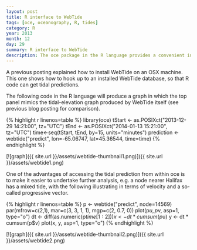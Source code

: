 ```yaml
---
layout: post
title: R interface to WebTide
tags: [oce, oceanography, R, tides]
category: R
year: 2013
month: 12
day: 29
summary: R interface to WebTide
description: The oce package in the R language provides a convenient interface to the WebTide tidal-prediction system.
---
```


A previous posting explained how to install WebTide on an OSX machine. This one shows how to hook up to an installed WebTide database, so that R code can get tidal predictions.

The following code in the R language will produce a graph in which the top panel mimics the tidal-elevation graph produced by WebTide itself (see previous blog posting for comparison).

{% highlight r linenos=table %}
library(oce)
tStart <- as.POSIXct("2013-12-29 14:21:00", tz="UTC")
tEnd <- as.POSIXct("2014-01-13 15:21:00", tz="UTC")
time<-seq(tStart, tEnd, by=15, units="minutes")
prediction <- webtide("predict", lon=-65.06747, lat=45.36544, time=time)
{% endhighlight %}

[![graph]({{ site.url }}/assets/webtide-thumbnail1.png)]({{ site.url }}/assets/webtide1.png)

One of the advantages of accessing the tidal prediction from within oce is to make it easier to undertake further analysis, e.g. a node nearer Halifax has a mixed tide, with the following illustrating in terms of velocity and a so-called progressive vector.

{% highlight r linenos=table %}
p <- webtide("predict", node=14569)
par(mfrow=c(2,1), mar=c(3, 3, 1, 1), mgp=c(2, 0.7, 0))
plot(p$u, p$v, asp=1, type="o")
dt <- diff(as.numeric(p$time[1:2]))
x <- dt * cumsum(p$u)
y <- dt * cumsum(p$v)
plot(x, y, asp=1, type="o")
{% endhighlight %}


[![graph]({{ site.url }}/assets/webtide-thumbnail2.png)]({{ site.url }}/assets/webtide2.png)

